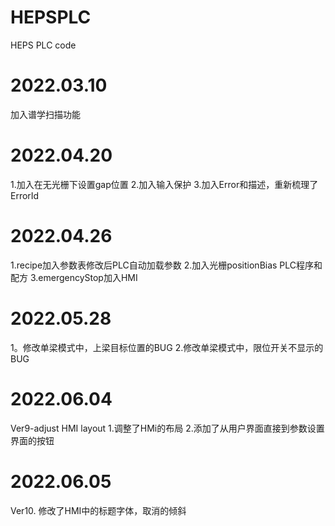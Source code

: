 # HEPSPLC
HEPS PLC code
# 2022.03.10
加入谱学扫描功能
#
# 2022.04.20
1.加入在无光栅下设置gap位置
2.加入输入保护
3.加入Error和描述，重新梳理了ErrorId
#
# 2022.04.26
1.recipe加入参数表修改后PLC自动加载参数
2.加入光栅positionBias PLC程序和配方
3.emergencyStop加入HMI
# 
# 2022.05.28
1。修改单梁模式中，上梁目标位置的BUG
2.修改单梁模式中，限位开关不显示的BUG
#
# 2022.06.04
Ver9-adjust HMI layout
1.调整了HMi的布局
2.添加了从用户界面直接到参数设置界面的按钮
#
# 2022.06.05
Ver10. 修改了HMI中的标题字体，取消的倾斜
#